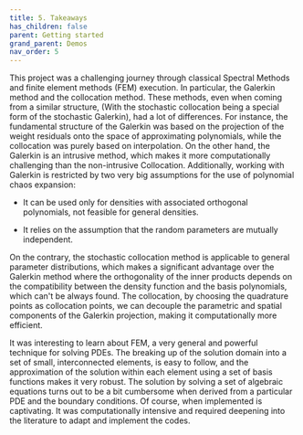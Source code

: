 ```yaml
---
title: 5. Takeaways
has_children: false
parent: Getting started
grand_parent: Demos
nav_order: 5
---
```


This project was a challenging journey through classical Spectral Methods and finite element methods (FEM) execution. In particular, the Galerkin method and the collocation method. These methods, even when coming from a similar structure, (With the stochastic collocation being a special form of the stochastic
Galerkin), had a lot of differences. For instance, the fundamental structure of the Galerkin was based on the projection of the weight residuals onto the space of approximating polynomials, while the collocation was purely based on interpolation. On the other hand, the Galerkin is an intrusive method, which makes it more computationally challenging than the non-intrusive Collocation. Additionally, working with Galerkin is restricted by two very big assumptions for the use of polynomial chaos expansion:

+ It can be used only for densities with associated orthogonal polynomials, not feasible for general densities.

+ It relies on the assumption that the random parameters are mutually independent.

On the contrary, the stochastic collocation method is applicable to general parameter distributions, which makes a significant advantage over the Galerkin method where the orthogonality of the inner products depends on the compatibility between the density function and the basis polynomials, which can't be always found.
The collocation, by choosing the quadrature points as collocation points, we can decouple the parametric and spatial components of the Galerkin projection, making it computationally more efficient.

It was interesting to learn about FEM, a very general and powerful technique for solving PDEs. The breaking up of the solution domain into a set of small, interconnected elements, is easy to follow, and the approximation of the solution within each element using a set of basis functions makes it very robust. The solution by solving a set of algebraic equations turns out to be a bit cumbersome when derived from a particular PDE and the boundary conditions. Of course, when implemented is captivating. It was computationally intensive and required deepening into the literature to adapt and implement the codes. 






